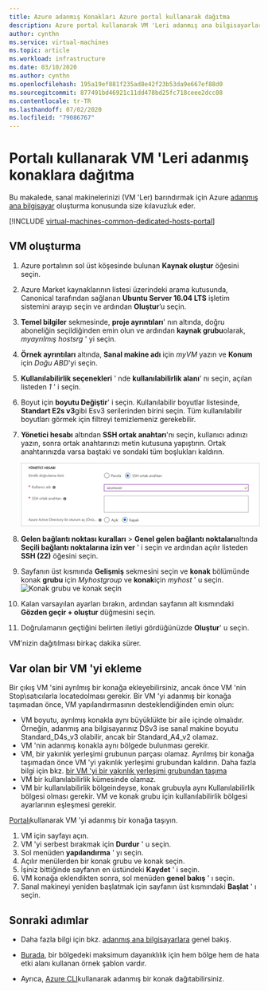 ```yaml
---
title: Azure adanmış Konakları Azure portal kullanarak dağıtma
description: Azure portal kullanarak VM 'Leri adanmış ana bilgisayarlara dağıtın.
author: cynthn
ms.service: virtual-machines
ms.topic: article
ms.workload: infrastructure
ms.date: 03/10/2020
ms.author: cynthn
ms.openlocfilehash: 195a19ef881f235ad8e42f23b53da9e667ef88d0
ms.sourcegitcommit: 877491bd46921c11dd478bd25fc718ceee2dcc08
ms.contentlocale: tr-TR
ms.lasthandoff: 07/02/2020
ms.locfileid: "79086767"
---
```

# <a name="deploy-vms-to-dedicated-hosts-using-the-portal"></a>Portalı kullanarak VM 'Leri adanmış konaklara dağıtma

Bu makalede, sanal makinelerinizi (VM 'Ler) barındırmak için Azure [adanmış ana bilgisayar](dedicated-hosts.md) oluşturma konusunda size kılavuzluk eder. 

[!INCLUDE [virtual-machines-common-dedicated-hosts-portal](../../../includes/virtual-machines-common-dedicated-hosts-portal.md)]

## <a name="create-a-vm"></a>VM oluşturma

1. Azure portalının sol üst köşesinde bulunan **Kaynak oluştur** öğesini seçin.
1. Azure Market kaynaklarının listesi üzerindeki arama kutusunda, Canonical tarafından sağlanan **Ubuntu Server 16.04 LTS** işletim sistemini arayıp seçin ve ardından **Oluştur**’u seçin.
1. **Temel bilgiler** sekmesinde, **proje ayrıntıları**' nın altında, doğru aboneliğin seçildiğinden emin olun ve ardından **kaynak grubu**olarak, *myayrılmış hostsrg* ' yi seçin. 
1. **Örnek ayrıntıları** altında, **Sanal makine adı** için *myVM* yazın ve **Konum** için *Doğu ABD*'yi seçin.
1. **Kullanılabilirlik seçenekleri** ' nde **kullanılabilirlik alanı**' nı seçin, açılan listeden *1* ' i seçin.
1. Boyut için **boyutu Değiştir**' i seçin. Kullanılabilir boyutlar listesinde, **Standart E2s v3**gibi Esv3 serilerinden birini seçin. Tüm kullanılabilir boyutları görmek için filtreyi temizlemeniz gerekebilir.
1. **Yönetici hesabı** altından **SSH ortak anahtarı**'nı seçin, kullanıcı adınızı yazın, sonra ortak anahtarınızı metin kutusuna yapıştırın. Ortak anahtarınızda varsa baştaki ve sondaki tüm boşlukları kaldırın.

    ![Yönetici hesabı](./media/quick-create-portal/administrator-account.png)

1. **Gelen bağlantı noktası kuralları**  >  **Genel gelen bağlantı noktaları**altında **Seçili bağlantı noktalarına izin ver** ' i seçin ve ardından açılır listeden **SSH (22)** öğesini seçin. 
1. Sayfanın üst kısmında **Gelişmiş** sekmesini seçin ve **konak** bölümünde konak **grubu** için *Myhostgroup* ve **konak**için *myhost* ' u seçin. 
    ![Konak grubu ve konak seçin](./media/dedicated-hosts-portal/advanced.png)
1. Kalan varsayılan ayarları bırakın, ardından sayfanın alt kısmındaki **Gözden geçir + oluştur** düğmesini seçin.
1. Doğrulamanın geçtiğini belirten iletiyi gördüğünüzde **Oluştur**' u seçin.

VM'nizin dağıtılması birkaç dakika sürer.

## <a name="add-an-existing-vm"></a>Var olan bir VM 'yi ekleme 

Bir çıkış VM 'sini ayrılmış bir konağa ekleyebilirsiniz, ancak önce VM 'nin Stop\satıcılarla locatedolması gerekir. Bir VM 'yi adanmış bir konağa taşımadan önce, VM yapılandırmasının desteklendiğinden emin olun:

- VM boyutu, ayrılmış konakla aynı büyüklükte bir aile içinde olmalıdır. Örneğin, adanmış ana bilgisayarınız DSv3 ise sanal makine boyutu Standard_D4s_v3 olabilir, ancak bir Standard_A4_v2 olamaz. 
- VM 'nin adanmış konakla aynı bölgede bulunması gerekir.
- VM, bir yakınlık yerleşimi grubunun parçası olamaz. Ayrılmış bir konağa taşımadan önce VM 'yi yakınlık yerleşimi grubundan kaldırın. Daha fazla bilgi için bkz. [bir VM 'yi bir yakınlık yerleşimi grubundan taşıma](https://docs.microsoft.com/azure/virtual-machines/windows/proximity-placement-groups#move-an-existing-vm-out-of-a-proximity-placement-group)
- VM bir kullanılabilirlik kümesinde olamaz.
- VM bir kullanılabilirlik bölgeindeyse, konak grubuyla aynı Kullanılabilirlik bölgesi olması gerekir. VM ve konak grubu için kullanılabilirlik bölgesi ayarlarının eşleşmesi gerekir.

[Portalı](https://portal.azure.com)kullanarak VM 'yi adanmış bir konağa taşıyın.

1. VM için sayfayı açın.
1. VM 'yi serbest bırakmak için **Durdur** ' u seçin.
1. Sol menüden **yapılandırma** ' yı seçin.
1. Açılır menülerden bir konak grubu ve konak seçin.
1. İşiniz bittiğinde sayfanın en üstündeki **Kaydet** ' i seçin.
1. VM konağa eklendikten sonra, sol menüden **genel bakış** ' ı seçin.
1. Sanal makineyi yeniden başlatmak için sayfanın üst kısmındaki **Başlat** ' ı seçin.

## <a name="next-steps"></a>Sonraki adımlar

- Daha fazla bilgi için bkz. [adanmış ana bilgisayarlara](dedicated-hosts.md) genel bakış.

- [Burada](https://github.com/Azure/azure-quickstart-templates/blob/master/201-vm-dedicated-hosts/README.md), bir bölgedeki maksimum dayanıklılık için hem bölge hem de hata etki alanı kullanan örnek şablon vardır.

- Ayrıca, [Azure CLI](dedicated-hosts-cli.md)kullanarak adanmış bir konak dağıtabilirsiniz.



